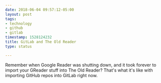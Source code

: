 ```yaml
---
date: 2018-06-04 09:57:12-05:00
layout: post
tags:
- technology
- github
- gitlab
timestamp: 1528124232
title: GitLab and The Old Reader
type: status

---
```

Remember when Google Reader was shutting down, and it took forever to import your GReader stuff into The Old Reader? That's what it's like with importing GitHub repos into GitLab right now.